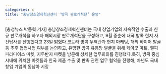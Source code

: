 ```yaml
---
categories: c
title: "충남창조경제혁신센터 ‘방콕 판로개척단’ 운영"
---
```

[충청뉴스 박동혁 기자] 충남창조경제혁신센터는 국내 창업기업의 지속적인 수출과 신규 판로개척을 하고자 해외시장 판로개척단을 구성하고, 9월 중순에 태국 방콕 현지 사전답사를 진행했다고 23일 밝혔다.코트라 방콕 무역관과 현지 마케팅, 해외 바이어 발굴 등 추후 협업사업 여부를 논의하고, 유망한 방콕 유통망 발굴을 위해 케이굿 마트, 엘피 파라다이스 마켓, 지두반지 마켓을 방문해 상세한 업무회의를 진행했다.특히, 방콕 중심 시내에 위치한 마켓들과 한국 제품 수출 및 판촉 관련 업무 협약을 진행해, 차년도 국내 창업 기업의 동남아 시장